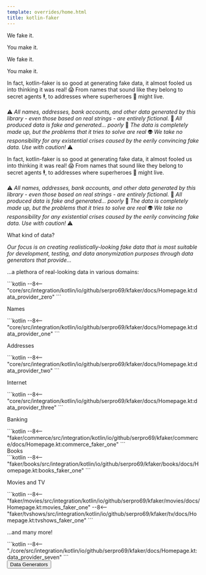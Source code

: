 ```yaml
---
template: overrides/home.html
title: kotlin-faker
---
```


<section class="second-gradiant-body w-100">
  <!--We fake it. You make it-->
  <div class="md-grid container-row pt-4 my-4">
    <div class="card-white py-3 mx-xs-3 mx-sm-3 mx-4 mx-xl-0 ">
      <div class="container-row">
        <div class="container ctx-card-white-1 pt-4">
          <div class="d-sm text-align-center">
            <p class="display-3 Telegraf-UltraBold text-dark mx-auto mt-4">We fake it.</p>
            <p class="display-3 Telegraf-UltraBold text-pink mx-auto my-4">You make it.</p>
          </div>
          <div class="d-sm-none d-md-none d-lg-none d-xl-none text-align-center">
            <p class="display-4 Telegraf-UltraBold text-dark mx-auto mt-4">We fake it.</p>
            <p class="display-4 Telegraf-UltraBold text-pink mx-auto my-4">You make it.</p>
          </div>
          <div class="container ctx-card-white-1 text-dark h3 d-lg-none d-xl-none my-xs-5 my-sm-5 my-md-5">
            <p class="mx-xs-auto mx-sm-auto mx-md-auto my-xs-5 my-sm-5 my-md-5">
              In fact, kotlin-faker is so good at generating fake data, it almost fooled us into thinking it was real! 😱
              From names that sound like they belong to secret agents 🕴️, to addresses where superheroes 🦸 might live.
              <br><br>
              ⚠️ <i>All names, addresses, bank accounts, and other data generated by this library - even those based on real strings - are entirely fictional.</i> 🦹
              <i>All produced data is fake and generated... poorly</i> 💩
              <i>The data is completely made up, but the problems that it tries to solve are real</i> 👽
              <i>We take no responsibility for any existential crises caused by the eerily convincing fake data.</i>
              <i>Use with caution!</i> ⚠️
            </p>
          </div>
        </div>
        <div class="container ctx-card-white-1 text-dark h3 d-lg">
          <p>
            In fact, kotlin-faker is so good at generating fake data, it almost fooled us into thinking it was real! 😱
            From names that sound like they belong to secret agents 🕴️, to addresses where superheroes 🦸 might live.
            <br><br>
            ⚠️ <i>All names, addresses, bank accounts, and other data generated by this library - even those based on real strings - are entirely fictional.</i> 🦹
            <i>All produced data is fake and generated... poorly</i> 💩
            <i>The data is completely made up, but the problems that it tries to solve are real</i> 👽
            <i>We take no responsibility for any existential crises caused by the eerily convincing fake data.</i>
            <i>Use with caution!</i> ⚠️
          </p>
        </div>
      </div>
    </div>
  </div>

  <div class="md-grid container pt-5 my-0 my-xl-4 my-lg-4">
    <p class="display-3 text-dark Telegraf-UltraBold mt-4 text-align-center text-start-xl text-start-lg">What kind of data?</p>
    <p class="h3 my-3">
      <i>Our focus is on creating realistically-looking fake data that is most suitable for development, testing,
      and data anonymization purposes through data generators that provide...</i>
    </p>
    <div class="container container-row-lg container-row-xl my-4">
      <div class="text-dark h3 mx-4 my-3 mx-lg-0 my-xl-0 mx-lg-0 my-xl-0" style="order:0; flex: 30%;">
        <p>...a plethora of real-looking data in various domains:</p>
      </div>
      <div markdown="1" class="text-dark h3 mx-4 my-3 mx-lg-0 my-xl-0 mx-lg-0 my-xl-0" style="order:0; flex: 50%;">
        ```kotlin
        --8<-- "core/src/integration/kotlin/io/github/serpro69/kfaker/docs/Homepage.kt:data_provider_zero"
        ```
      </div>
    </div>
    <div class="container container-row-lg container-row-xl my-4">
      <div class="text-dark h3 mx-4 my-3 mx-lg-0 my-xl-0 mx-lg-0 my-xl-0" style="order:0; flex: 30%;">
        <p>Names</p>
      </div>
      <div markdown="1" class="text-dark h3 mx-4 my-3 mx-lg-0 my-xl-0 mx-lg-0 my-xl-0" style="order:0; flex: 50%;">
        ```kotlin
        --8<-- "core/src/integration/kotlin/io/github/serpro69/kfaker/docs/Homepage.kt:data_provider_one"
        ```
      </div>
    </div>
    <div class="container container-row-lg container-row-xl my-4">
      <div class="text-dark h3 mx-4 my-3 mx-lg-0 my-xl-0 mx-lg-0 my-xl-0" style="order:0; flex: 30%;">
        <p>Addresses</p>
      </div>
      <div markdown="1" class="text-dark h3 mx-4 my-3 mx-lg-0 my-xl-0 mx-lg-0 my-xl-0" style="order:0; flex: 50%;">
        ```kotlin
        --8<-- "core/src/integration/kotlin/io/github/serpro69/kfaker/docs/Homepage.kt:data_provider_two"
        ```
      </div>
    </div>
    <div class="container container-row-lg container-row-xl my-4">
      <div class="text-dark h3 mx-4 my-3 mx-lg-0 my-xl-0 mx-lg-0 my-xl-0" style="order:0; flex: 30%;">
        <p>Internet</p>
      </div>
      <div markdown="1" class="text-dark h3 mx-4 my-3 mx-lg-0 my-xl-0 mx-lg-0 my-xl-0" style="order:0; flex: 50%;">
        ```kotlin
        --8<-- "core/src/integration/kotlin/io/github/serpro69/kfaker/docs/Homepage.kt:data_provider_three"
        ```
      </div>
    </div>
    <div class="container container-row-lg container-row-xl my-4">
      <div class="text-dark h3 mx-4 my-3 mx-lg-0 my-xl-0 mx-lg-0 my-xl-0" style="order:0; flex: 30%;">
        <p>Banking</p>
      </div>
      <div markdown="1" class="text-dark h3 mx-4 my-3 mx-lg-0 my-xl-0 mx-lg-0 my-xl-0" style="order:0; flex: 50%;">
        ```kotlin
        --8<-- "faker/commerce/src/integration/kotlin/io/github/serpro69/kfaker/commerce/docs/Homepage.kt:commerce_faker_one"
        ```
      </div>
    </div>
    <div class="container container-row-lg container-row-xl my-4">
      <div class="text-dark h3 mx-4 my-3 mx-lg-0 my-xl-0 mx-lg-0 my-xl-0" style="order:0; flex: 30%;">
        Books
      </div>
      <div markdown="1" class="text-dark h3 mx-4 my-3 mx-lg-0 my-xl-0 mx-lg-0 my-xl-0" style="order:0; flex: 50%;">
        ```kotlin
        --8<-- "faker/books/src/integration/kotlin/io/github/serpro69/kfaker/books/docs/Homepage.kt:books_faker_one"
        ```
      </div>
    </div>
    <div class="container container-row-lg container-row-xl my-4">
      <div class="text-dark h3 mx-4 my-3 mx-lg-0 my-xl-0 mx-lg-0 my-xl-0" style="order:0; flex: 30%;">
        <p>Movies and TV</p>
      </div>
      <div markdown="1" class="text-dark h3 mx-4 my-3 mx-lg-0 my-xl-0 mx-lg-0 my-xl-0" style="order:0; flex: 50%;">
        ```kotlin
        --8<-- "faker/movies/src/integration/kotlin/io/github/serpro69/kfaker/movies/docs/Homepage.kt:movies_faker_one"
        --8<-- "faker/tvshows/src/integration/kotlin/io/github/serpro69/kfaker/tv/docs/Homepage.kt:tvshows_faker_one"
        ```
      </div>
    </div>
    <div class="container container-row-lg container-row-xl my-4">
      <div class="text-dark h3 mx-4 my-3 mx-lg-0 my-xl-0 mx-lg-0 my-xl-0" style="order:0; flex: 30%;">
        <p>...and many more!</p>
      </div>
      <div markdown="1" class="text-dark h3 mx-4 my-3 mx-lg-0 my-xl-0 mx-lg-0 my-xl-0" style="order:0; flex: 50%;">
        ```kotlin
        --8<-- "./core/src/integration/kotlin/io/github/serpro69/kfaker/docs/Homepage.kt:data_provider_seven"
        ```
      </div>
    </div>
    <div class="container container-row-lg container-row-xl my-4">
      <div style="order:0; flex: 30%;">
        <button
          onclick="location.href='https://serpro69.github.io/kotlin-faker/wiki/data-providers/'"
          title="Data Providers"
          type="button"
          class="btn-dark btn-xl-large btn-lg-large my-4 box-shadow ml-auto mx-xs-auto mx-sm-auto mx-md-auto"
        >Data Generators</button>
      </div>
      <div class="text-dark h3 mx-4 my-3 mx-lg-0 my-xl-0 mx-lg-0 my-xl-0" style="order:0; flex: 50%;">
      </div>
    </div>
  </div>
</section>
